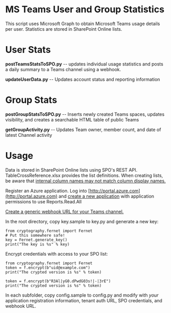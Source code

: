 # MS Teams User and Group Statistics

This script uses Microsoft Graph to obtain Microsoft Teams usage details per user. Statistics are stored in SharePoint Online lists.

# User Stats
**postTeamsStatsToSPO.py** -- updates individual usage statistics and posts a daily summary to a Teams channel using a webhook.

**updateUserData.py** -- Updates account status and reporting information

# Group Stats
**postGroupStatsToSPO.py** -- Inserts newly created Teams spaces, updates visibility, and creates a searchable HTML table of  public Teams

**getGroupActivity.py** -- Updates Team owner, member count, and date of latest Channel activity


# Usage
Data is stored in SharePoint Online lists using SPO's REST API. TableCrossReference.xlsx provides the list definitions. When creating lists, be aware that [internal column names may not match column display names.](http://lisa.rushworth.us/?p=4572)

Register an Azure application. Log into [http://portal.azure.com](http://portal.azure.com) and [create a new application](http://lisa.rushworth.us/?p=3945) with application permissions to use Reports.Read.All

[Create a generic webhook URL for your Teams channel.](http://lisa.rushworth.us/?p=3992)

In the root directory, copy key.sample to key.py and generate a new key:

    from cryptography.fernet import Fernet
    # Put this somewhere safe!
    key = Fernet.generate_key()
    print("The key is %s" % key)


Encrypt credentials with access to your SPO list:

    from cryptography.fernet import Fernet
    token = f.encrypt(b"uid@example.com")
    print("The crypted version is %s" % token)
     
    token = f.encrypt(b"R3Al|yG0.dPwdG03s!|-|3rE")
    print("The crypted version is %s" % token)

In each subfolder, copy config.sample to config.py and modify with *your* application registration information, tenant auth URL, SPO credentials, and webhook URL.

